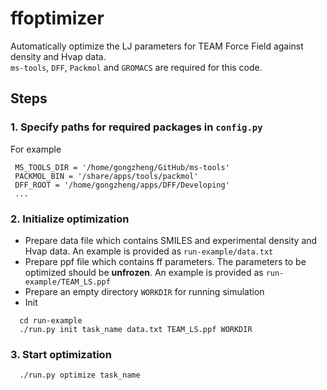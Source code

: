 # ffoptimizer
Automatically optimize the LJ parameters for TEAM Force Field against density and Hvap data.  
`ms-tools`, `DFF`, `Packmol` and `GROMACS` are required for this code.

## Steps

### 1. Specify paths for required packages in `config.py`  
For example
```
 MS_TOOLS_DIR = '/home/gongzheng/GitHub/ms-tools'
 PACKMOL_BIN = '/share/apps/tools/packmol'
 DFF_ROOT = '/home/gongzheng/apps/DFF/Developing'
 ...
```

### 2. Initialize optimization
* Prepare data file which contains SMILES and experimental density and Hvap data. An example is provided as `run-example/data.txt`
* Prepare ppf file which contains ff parameters. The parameters to be optimized should be **unfrozen**. An example is provided as `run-example/TEAM_LS.ppf`
* Prepare an empty directory `WORKDIR` for running simulation
* Init
```
  cd run-example
  ./run.py init task_name data.txt TEAM_LS.ppf WORKDIR
```

### 3. Start optimization
```
  ./run.py optimize task_name
```
